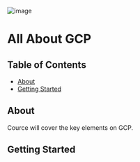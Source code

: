 ![image](https://github.com/inbox-pj/all-about-gcp/assets/53929164/621ad40c-0db2-4a62-bf88-b88fc711e16e)

# All About GCP

## Table of Contents
- [About](#about)
- [Getting Started](#getting-started)


## About
Cource will cover the key elements on GCP.


## Getting Started
